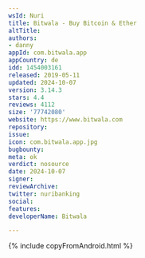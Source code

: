 ```yaml
---
wsId: Nuri
title: Bitwala - Buy Bitcoin & Ether
altTitle: 
authors:
- danny
appId: com.bitwala.app
appCountry: de
idd: 1454003161
released: 2019-05-11
updated: 2024-10-07
version: 3.14.3
stars: 4.4
reviews: 4112
size: '77742080'
website: https://www.bitwala.com
repository: 
issue: 
icon: com.bitwala.app.jpg
bugbounty: 
meta: ok
verdict: nosource
date: 2024-10-07
signer: 
reviewArchive: 
twitter: nuribanking
social: 
features: 
developerName: Bitwala

---
```


{% include copyFromAndroid.html %}